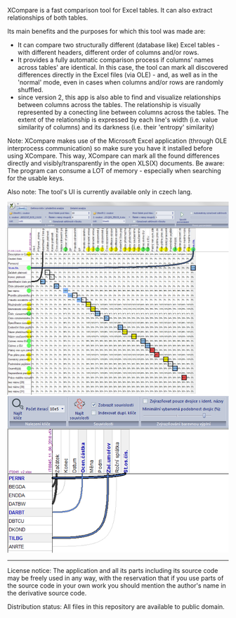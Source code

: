 XCompare is a fast comparison tool for Excel tables. It can also extract relationships of both tables.

Its main benefits and the purposes for which this tool was made are:
- It can compare two structurally different (database like) Excel tables - with different headers, different order of columns and/or rows.
- It provides a fully automatic comparison process if columns' names across tables' are identical. In this case, the tool can mark all discovered differences directly in the Excel files (via OLE) - and, as well as in the 'normal' mode, even in cases when columns and/or rows are randomly shuffled.
- since version 2, this app is also able to find and visualize relationships between columns across the tables. The relationship is visually represented by a conecting line between columns across the tables. The extent of the relationship is expressed by each line's width (i.e. value similarity of columns) and its darkness (i.e. their 'entropy' similarity)

Note: XCompare makes use of the Microsoft Excel application (through OLE interprocess communication) so make sure you have it installed before using XCompare. This way, XCompare can mark all the found differences directly and visibly/transparently in the open XLS(X) documents. 
Be aware: The program can consume a LOT of memory - especially when searching for the usable keys.

Also note: The tool's UI is currently available only in czech lang.


![alt text](XCompare/img/2018-08-05_20h29_41.png)
![alt text](XCompare/img/2018-08-05_21h23_02.png)


-------------------------------------------------------------------------------------------------------------------
License notice: The application and all its parts including its source code may be freely used in any way, with the reservation that if you use parts of the source code in your own work you should mention the author's name in the derivative source code.

Distribution status: All files in this repository are available to public domain.
